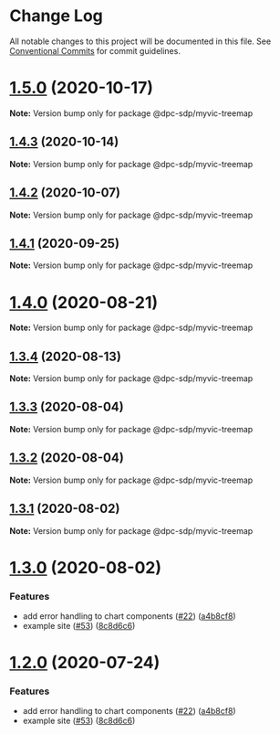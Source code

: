 # Change Log

All notable changes to this project will be documented in this file.
See [Conventional Commits](https://conventionalcommits.org) for commit guidelines.

# [1.5.0](https://github.com/dpc-sdp/myvictoria-vic-gov-au/tree/master/packages/TreeMap/compare/v1.4.2...v1.5.0) (2020-10-17)

**Note:** Version bump only for package @dpc-sdp/myvic-treemap





## [1.4.3](https://github.com/dpc-sdp/myvictoria-vic-gov-au/tree/master/packages/TreeMap/compare/v1.4.2...v1.4.3) (2020-10-14)

**Note:** Version bump only for package @dpc-sdp/myvic-treemap





## [1.4.2](https://github.com/dpc-sdp/myvictoria-vic-gov-au/tree/master/packages/TreeMap/compare/v1.4.0...v1.4.2) (2020-10-07)

**Note:** Version bump only for package @dpc-sdp/myvic-treemap





## [1.4.1](https://github.com/dpc-sdp/myvictoria-vic-gov-au/tree/master/packages/TreeMap/compare/v1.4.0...v1.4.1) (2020-09-25)

**Note:** Version bump only for package @dpc-sdp/myvic-treemap






# [1.4.0](https://github.com/dpc-sdp/myvictoria-vic-gov-au/tree/master/packages/TreeMap/compare/v1.3.4...v1.4.0) (2020-08-21)

**Note:** Version bump only for package @dpc-sdp/myvic-treemap






## [1.3.4](https://github.com/dpc-sdp/myvictoria-vic-gov-au/tree/master/packages/TreeMap/compare/v1.3.3...v1.3.4) (2020-08-13)

**Note:** Version bump only for package @dpc-sdp/myvic-treemap






## [1.3.3](https://github.com/dpc-sdp/myvictoria-vic-gov-au/tree/master/packages/TreeMap/compare/v1.3.2...v1.3.3) (2020-08-04)

**Note:** Version bump only for package @dpc-sdp/myvic-treemap





## [1.3.2](https://github.com/dpc-sdp/myvictoria-vic-gov-au/tree/master/packages/TreeMap/compare/v1.3.1...v1.3.2) (2020-08-04)

**Note:** Version bump only for package @dpc-sdp/myvic-treemap





## [1.3.1](https://github.com/dpc-sdp/myvictoria-vic-gov-au/tree/master/packages/TreeMap/compare/v1.3.0...v1.3.1) (2020-08-02)

**Note:** Version bump only for package @dpc-sdp/myvic-treemap





# [1.3.0](https://github.com/dpc-sdp/myvictoria-vic-gov-au/tree/master/packages/TreeMap/compare/v1.1.3...v1.3.0) (2020-08-02)


### Features

* add error handling to chart components ([#22](https://github.com/dpc-sdp/myvictoria-vic-gov-au/tree/master/packages/TreeMap/issues/22)) ([a4b8cf8](https://github.com/dpc-sdp/myvictoria-vic-gov-au/tree/master/packages/TreeMap/commit/a4b8cf8e32e726d9e0ac8418e0ee56c532bc0709))
* example site ([#53](https://github.com/dpc-sdp/myvictoria-vic-gov-au/tree/master/packages/TreeMap/issues/53)) ([8c8d6c6](https://github.com/dpc-sdp/myvictoria-vic-gov-au/tree/master/packages/TreeMap/commit/8c8d6c6e56b8772cdacc303d689358fe74ee791d))





# [1.2.0](https://github.com/dpc-sdp/myvictoria-vic-gov-au/tree/master/packages/TreeMap/compare/v1.1.3...v1.2.0) (2020-07-24)


### Features

* add error handling to chart components ([#22](https://github.com/dpc-sdp/myvictoria-vic-gov-au/tree/master/packages/TreeMap/issues/22)) ([a4b8cf8](https://github.com/dpc-sdp/myvictoria-vic-gov-au/tree/master/packages/TreeMap/commit/a4b8cf8e32e726d9e0ac8418e0ee56c532bc0709))
* example site ([#53](https://github.com/dpc-sdp/myvictoria-vic-gov-au/tree/master/packages/TreeMap/issues/53)) ([8c8d6c6](https://github.com/dpc-sdp/myvictoria-vic-gov-au/tree/master/packages/TreeMap/commit/8c8d6c6e56b8772cdacc303d689358fe74ee791d))
